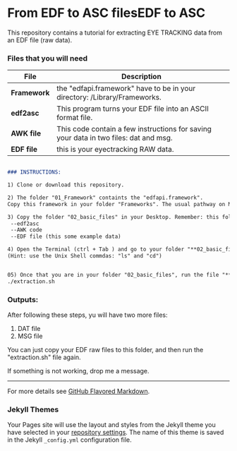 # From EDF to ASC filesEDF to ASC


This repository contains a tutorial for extracting EYE TRACKING data from an EDF file (raw data). 


### Files that you will need

File | Description
------------ | -------------
**Framework** | the "edfapi.framework" have to be in your directory: /Library/Frameworks.
**edf2asc** | This program turns your EDF file into an ASCII format file.
**AWK file** | This code contain a few instructions for saving your data in two files: dat and msg. 
**EDF file** | this is your eyectracking RAW data.

```markdown

### INSTRUCTIONS:

1) Clone or download this repository.

2) The folder "01_Framework" containts the "edfapi.framework". 
Copy this framework in your folder "Frameworks". The usual pathway on MAC is /Library/Framewroks.

3) Copy the folder "02_basic_files" in your Desktop. Remember: this folder contains three files: 
 --edf2asc
 --AWK code
 --EDF file (this some example data)

4) Open the Terminal (ctrl + Tab ) and go to your folder "**02_basic_files**". 
(Hint: use the Unix Shell commdas: "ls" and "cd")


05) Once that you are in your folder "02_basic_files", run the file "**extraction.sh**". Use the next line on the Terminal for running this file:
./extraction.sh

```

### Outputs:
After following these steps, yu will have two more files:

1) DAT file
2) MSG file

You can just copy your EDF raw files to this folder, and then run the "extraction.sh" file again. 

If something is not working, drop me a message.

------------------------------------------------------------------------------------------------------------

For more details see [GitHub Flavored Markdown](https://guides.github.com/features/mastering-markdown/).

### Jekyll Themes

Your Pages site will use the layout and styles from the Jekyll theme you have selected in your [repository settings](https://github.com/franklenin/EDF-to-ASC/settings). The name of this theme is saved in the Jekyll `_config.yml` configuration file.

